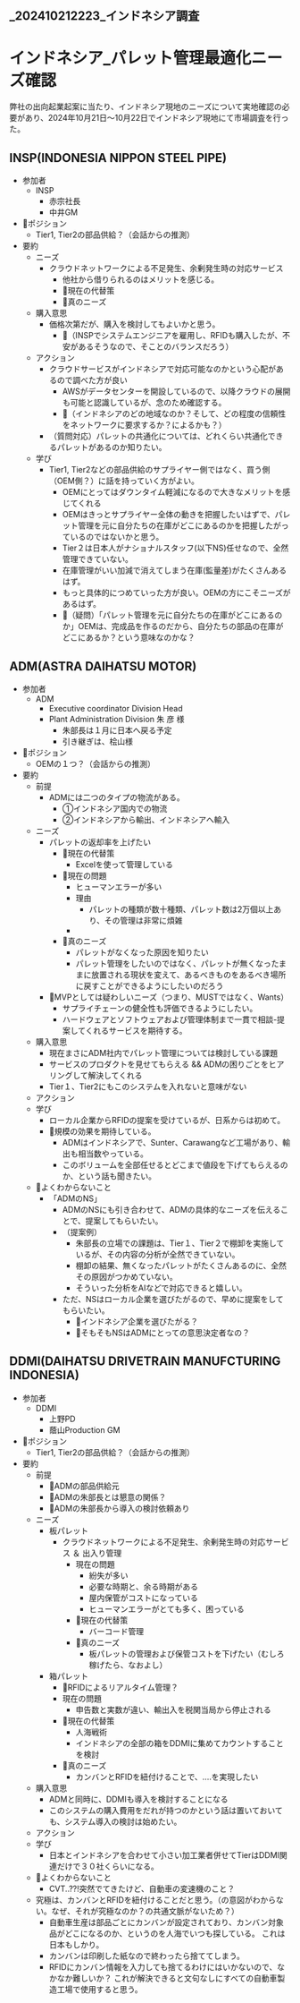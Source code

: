 _202410212223_インドネシア調査
---

# インドネシア_パレット管理最適化ニーズ確認

弊社の出向起業起案に当たり、インドネシア現地のニーズについて実地確認の必要があり、2024年10月21日～10月22日でインドネシア現地にて市場調査を行った。

## INSP(INDONESIA NIPPON STEEL PIPE)
- 参加者
  - INSP
    - 赤宗社長
    - 中井GM
- 📌ポジション
  - Tier1, Tier2の部品供給？（会話からの推測）
- 要約
  - ニーズ
    - クラウドネットワークによる不足発生、余剰発生時の対応サービス
      - 他社から借りられるのはメリットを感じる。
      - 📌現在の代替策
      - 📌真のニーズ
  - 購入意思
    - 価格次第だが、購入を検討してもよいかと思う。
      - 📌（INSPでシステムエンジニアを雇用し、RFIDも購入したが、不安があるそうなので、そことのバランスだろう）
  - アクション
    - クラウドサービスがインドネシアで対応可能なのかという心配があるので調べた方が良い
      - AWSがデータセンターを開設しているので、以降クラウドの展開も可能と認識しているが、念のため確認する。
      - 📌（インドネシアのどの地域なのか？そして、どの程度の信頼性をネットワークに要求するか？によるかも？）
    - （質問対応）パレットの共通化については、どれくらい共通化できるパレットがあるのか知りたい。
  - 学び
    - Tier1, Tier2などの部品供給のサプライヤー側ではなく、買う側（OEM側？）に話を持っていく方がよい。
      - OEMにとってはダウンタイム軽減になるので大きなメリットを感じてくれる
      - OEMはきっとサプライヤー全体の動きを把握したいはずで、パレット管理を元に自分たちの在庫がどこにあるのかを把握したがっているのではないかと思う。
      - Tier２は日本人がナショナルスタッフ(以下NS)任せなので、全然管理できていない。
      - 在庫管理がいい加減で消えてしまう在庫(監量差)がたくさんあるはず。
      - もっと具体的につめていった方が良い。OEMの方にこそニーズがあるはず。
      - 📌（疑問）「パレット管理を元に自分たちの在庫がどこにあるのか」OEMは、完成品を作るのだから、自分たちの部品の在庫がどこにあるか？という意味なのかな？

## ADM(ASTRA DAIHATSU MOTOR)
- 参加者
  - ADM
    - Executive coordinator Division Head
    - Plant Administration Division 朱 彦 様
      - 朱部長は１月に日本へ戻る予定
      - 引き継ぎは、桧山様
- 📌ポジション
  - OEMの１つ？（会話からの推測）
- 要約
  - 前提
    - ADMには二つのタイプの物流がある。
      - ①インドネシア国内での物流
      - ②インドネシアから輸出、インドネシアへ輸入
  - ニーズ
    - パレットの返却率を上げたい
      - 📌現在の代替策
        - Excelを使って管理している
      - 📌現在の問題
        - ヒューマンエラーが多い
         - 理由
           - パレットの種類が数十種類、パレット数は2万個以上あり、その管理は非常に煩雑
         -
      - 📌真のニーズ
        - パレットがなくなった原因を知りたい
        - パレット管理をしたいのではなく、パレットが無くなったままに放置される現状を変えて、あるべきものをあるべき場所に戻すことができるようにしたいのだろう
    - 📌MVPとしては疑わしいニーズ（つまり、MUSTではなく、Wants）
      - サプライチェーンの健全性も評価できるようにしたい。
      - ハードウェアとソフトウェアおよび管理体制まで一貫で相談-提案してくれるサービスを期待する。
  - 購入意思
    - 現在まさにADM社内でパレット管理については検討している課題
    - サービスのプロダクトを見せてもらえる && ADMの困りごとをヒアリングして解決してくれる
    - Tier１、Tier2にもこのシステムを入れないと意味がない
  - アクション
  - 学び
    - ローカル企業からRFIDの提案を受けているが、日系からは初めて。
    - 📌規模の効果を期待している。
      - ADMはインドネシアで、Sunter、Carawangなど工場があり、輸出も相当数やっている。
      - このボリュームを全部任せるとどこまで値段を下げてもらえるのか、という話も聞きたい。
  - 📌よくわからないこと
    - 「ADMのNS」
      - ADMのNSにも引き合わせて、ADMの具体的なニーズを伝えることで、提案してもらいたい。
      - （提案例）
        - 朱部長の立場での課題は、Tier１、Tier２で棚卸を実施しているが、その内容の分析が全然できていない。
        - 棚卸の結果、無くなったパレットがたくさんあるのに、全然その原因がつかめていない。
        - そういった分析をAIなどで対応できると嬉しい。
      - ただ、NSはローカル企業を選びたがるので、早めに提案をしてもらいたい。
        - 📌インドネシア企業を選びたがる？
        - 📌そもそもNSはADMにとっての意思決定者なの？


## DDMI(DAIHATSU DRIVETRAIN MANUFCTURING INDONESIA)
- 参加者
  - DDMI
    - 上野PD
    - 蔭山Production GM
- 📌ポジション
  - Tier1, Tier2の部品供給？（会話からの推測）
- 要約
  - 前提
    - 📌ADMの部品供給元
    - 📌ADMの朱部長とは懇意の関係？
    - 📌ADMの朱部長から導入の検討依頼あり
  - ニーズ
    - 板パレット
      - クラウドネットワークによる不足発生、余剰発生時の対応サービス ＆ 出入り管理
        - 現在の問題
          - 紛失が多い
          - 必要な時期と、余る時期がある
          - 屋内保管がコストになっている
          - ヒューマンエラーがとても多く、困っている
        - 📌現在の代替策
          - バーコード管理
        - 📌真のニーズ
          - 板パレットの管理および保管コストを下げたい（むしろ稼げたら、なおよし）
    - 箱パレット
      - 📌RFIDによるリアルタイム管理？
      - 現在の問題
        - 申告数と実数が違い、輸出入を税関当局から停止される
      - 📌現在の代替策
        - 人海戦術
        - インドネシアの全部の箱をDDMIに集めてカウントすることを検討
      - 📌真のニーズ
        - カンバンとRFIDを紐付けることで、....を実現したい
  - 購入意思
    - ADMと同時に、DDMIも導入を検討することになる
    - このシステムの購入費用をだれが持つのかという話は置いておいても、システム導入の検討は始めたい。
  - アクション
  - 学び
    - 日本とインドネシアを合わせて小さい加工業者併せてTierはDDMI関連だけで３０社くらいになる。
  - 📌よくわからないこと
    - CVT..??!突然でてきたけど、自動車の変速機のこと？
   - 究極は、カンバンとRFIDを紐付けることだと思う。（の意図がわからない。なぜ、それが究極なのか？の共通文脈がないため？）
     - 自動車生産は部品ごとにカンバンが設定されており、カンバン対象品がどこになるのか、というのを人海でいつも探している。 これは日本もしかり。
     - カンバンは印刷した紙なので終わったら捨ててしまう。
     -  RFIDにカンバン情報を入力しても捨てるわけにはいかないので、なかなか難しいか？ これが解決できると文句なしにすべての自動車製造工場で使用すると思う。

